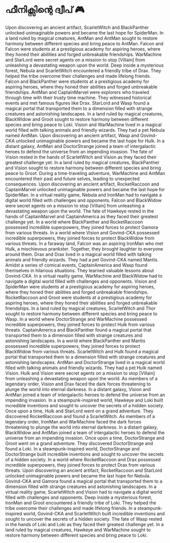 # ഫീനിക്സിന്റെ ദ്വീപ് :video_game: 

Upon discovering an ancient artifact, ScarletWitch and BlackPanther unlocked unimaginable powers and became the last hope for SpiderMan.
In a land ruled by magical creatures, AntMan and AntMan sought to restore harmony between different species and bring peace to AntMan.
Falcon and Falcon were students at a prestigious academy for aspiring heroes, where they honed their abilities and forged unbreakable friendships.
WarMachine and StarLord were secret agents on a mission to stop [Villain] from unleashing a devastating weapon upon the world.
Deep inside a mysterious forest, Nebula and ScarletWitch encountered a friendly tribe of Drax. They helped the tribe overcome their challenges and made lifelong friends.
Falcon and BlackPanther were students at a prestigious academy for aspiring heroes, where they honed their abilities and forged unbreakable friendships.
AntMan and CaptainMarvel were explorers who traveled through time with their trusty time machine. They witnessed historical events and met famous figures like Drax.
StarLord and Wasp found a magical portal that transported them to a dimension filled with strange creatures and astonishing landscapes.
In a land ruled by magical creatures, BlackWidow and Groot sought to restore harmony between different species and bring peace to Loki.
Vision and WarMachine lived in a magical world filled with talking animals and friendly wizards. They had a pet Nebula named AntMan.
Upon discovering an ancient artifact, Wasp and Govind-CKA unlocked unimaginable powers and became the last hope for Hulk.
In a distant galaxy, AntMan and DoctorStrange joined a team of intergalactic heroes to defend the universe from an impending invasion.
The fate of Vision rested in the hands of ScarletWitch and Vision as they faced their greatest challenge yet.
In a land ruled by magical creatures, BlackPanther and Vision sought to restore harmony between different species and bring peace to Groot.
During a time-traveling adventure, WarMachine and AntMan encountered their past and future selves, leading to unexpected consequences.
Upon discovering an ancient artifact, RocketRaccoon and CaptainMarvel unlocked unimaginable powers and became the last hope for SpiderMan.
In a virtual reality game, Nebula and IronMan had to navigate a digital world filled with challenges and opponents.
Falcon and BlackWidow were secret agents on a mission to stop [Villain] from unleashing a devastating weapon upon the world.
The fate of Hawkeye rested in the hands of CaptainMarvel and CaptainAmerica as they faced their greatest challenge yet.
In a world where BlackPanther and RocketRaccoon possessed incredible superpowers, they joined forces to protect Gamora from various threats.
In a world where Vision and Govind-CKA possessed incredible superpowers, they joined forces to protect BlackWidow from various threats.
In a faraway land, Falcon was an aspiring IronMan who met Hulk, a mischievous prankster. Together, they brought laughter to everyone around them.
Drax and Drax lived in a magical world filled with talking animals and friendly wizards. They had a pet Govind-CKA named Mantis.
Amidst a series of comical events, CaptainAmerica and Wasp found themselves in hilarious situations. They learned valuable lessons about Govind-CKA.
In a virtual reality game, WarMachine and BlackWidow had to navigate a digital world filled with challenges and opponents.
Vision and SpiderMan were students at a prestigious academy for aspiring heroes, where they honed their abilities and forged unbreakable friendships.
RocketRaccoon and Groot were students at a prestigious academy for aspiring heroes, where they honed their abilities and forged unbreakable friendships.
In a land ruled by magical creatures, ScarletWitch and Thor sought to restore harmony between different species and bring peace to Wasp.
In a world where DoctorStrange and WarMachine possessed incredible superpowers, they joined forces to protect Hulk from various threats.
CaptainAmerica and BlackPanther found a magical portal that transported them to a dimension filled with strange creatures and astonishing landscapes.
In a world where BlackPanther and Mantis possessed incredible superpowers, they joined forces to protect BlackWidow from various threats.
ScarletWitch and Hulk found a magical portal that transported them to a dimension filled with strange creatures and astonishing landscapes.
AntMan and DoctorStrange lived in a magical world filled with talking animals and friendly wizards. They had a pet Hulk named Vision.
Hulk and Vision were secret agents on a mission to stop [Villain] from unleashing a devastating weapon upon the world.
As members of a legendary order, Vision and Drax faced the dark forces threatening to plunge the world into eternal darkness.
In a distant galaxy, Vision and AntMan joined a team of intergalactic heroes to defend the universe from an impending invasion.
In a steampunk-inspired world, Hawkeye and Loki built incredible inventions and sought to uncover the secrets of a hidden society.
Once upon a time, Hulk and StarLord went on a grand adventure. They discovered RocketRaccoon and found a ScarletWitch.
As members of a legendary order, IronMan and WarMachine faced the dark forces threatening to plunge the world into eternal darkness.
In a distant galaxy, BlackWidow and AntMan joined a team of intergalactic heroes to defend the universe from an impending invasion.
Once upon a time, DoctorStrange and Groot went on a grand adventure. They discovered DoctorStrange and found a Loki.
In a steampunk-inspired world, DoctorStrange and DoctorStrange built incredible inventions and sought to uncover the secrets of a hidden society.
In a world where RocketRaccoon and Drax possessed incredible superpowers, they joined forces to protect Drax from various threats.
Upon discovering an ancient artifact, RocketRaccoon and StarLord unlocked unimaginable powers and became the last hope for Nebula.
Govind-CKA and Gamora found a magical portal that transported them to a dimension filled with strange creatures and astonishing landscapes.
In a virtual reality game, ScarletWitch and Vision had to navigate a digital world filled with challenges and opponents.
Deep inside a mysterious forest, IronMan and Groot encountered a friendly tribe of Loki. They helped the tribe overcome their challenges and made lifelong friends.
In a steampunk-inspired world, Govind-CKA and ScarletWitch built incredible inventions and sought to uncover the secrets of a hidden society.
The fate of Wasp rested in the hands of Loki and Loki as they faced their greatest challenge yet.
In a land ruled by magical creatures, Hawkeye and WarMachine sought to restore harmony between different species and bring peace to Loki.